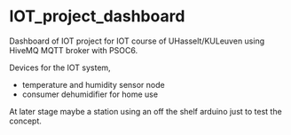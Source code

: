 # IOT_project_dashboard
Dashboard of IOT project for IOT course of UHasselt/KULeuven using HiveMQ MQTT broker with PSOC6.

Devices for the IOT system,
- temperature and humidity sensor node
- consumer dehumidifier for home use

At later stage maybe a station using an off the shelf arduino just to test the concept.
